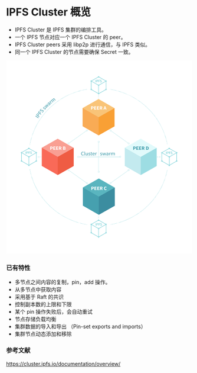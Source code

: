 # IPFS Cluster 概览

- IPFS Cluster 是 IPFS 集群的编排工具。
- 一个 IPFS 节点对应一个 IPFS Cluster 的 peer。
- IPFS Cluster peers 采用 libp2p 进行通信，与 IPFS 类似。
- 同一个 IPFS Cluster 的节点需要确保 Secret 一致。

![overview](imgs/cluster-overview.png)


### 已有特性

- 多节点之间内容的复制，pin，add 操作。
- 从多节点中获取内容
- 采用基于 Raft 的共识
- 控制副本数的上限和下限
- 某个 pin 操作失败后，会自动重试
- 节点存储负载均衡
- 集群数据的导入和导出 （Pin-set exports and imports）
- 集群节点动态添加和移除

### 参考文献

https://cluster.ipfs.io/documentation/overview/
